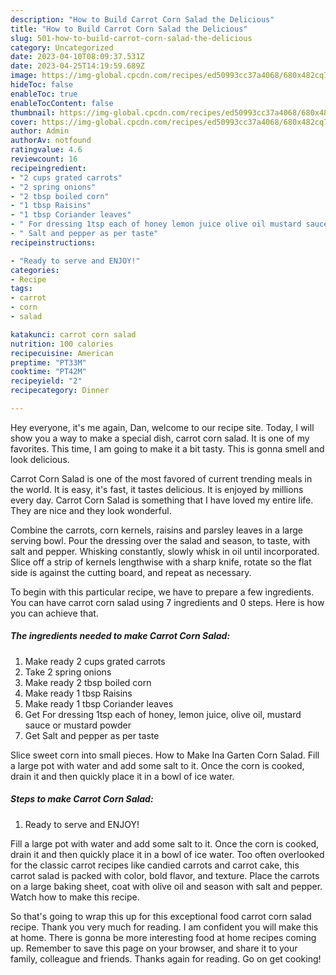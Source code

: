 ```yaml
---
description: "How to Build Carrot Corn Salad the Delicious"
title: "How to Build Carrot Corn Salad the Delicious"
slug: 501-how-to-build-carrot-corn-salad-the-delicious
category: Uncategorized
date: 2023-04-10T08:09:37.531Z
date: 2023-04-25T14:19:59.689Z
image: https://img-global.cpcdn.com/recipes/ed50993cc37a4068/680x482cq70/carrot-corn-salad-recipe-main-photo.jpg
hideToc: false
enableToc: true
enableTocContent: false
thumbnail: https://img-global.cpcdn.com/recipes/ed50993cc37a4068/680x482cq70/carrot-corn-salad-recipe-main-photo.jpg
cover: https://img-global.cpcdn.com/recipes/ed50993cc37a4068/680x482cq70/carrot-corn-salad-recipe-main-photo.jpg
author: Admin
authorAv: notfound
ratingvalue: 4.6
reviewcount: 16
recipeingredient:
- "2 cups grated carrots"
- "2 spring onions"
- "2 tbsp boiled corn"
- "1 tbsp Raisins"
- "1 tbsp Coriander leaves"
- " For dressing 1tsp each of honey lemon juice olive oil mustard sauce or mustard powder"
- " Salt and pepper as per taste"
recipeinstructions:

- "Ready to serve and ENJOY!"
categories:
- Recipe
tags:
- carrot
- corn
- salad

katakunci: carrot corn salad 
nutrition: 100 calories
recipecuisine: American
preptime: "PT33M"
cooktime: "PT42M"
recipeyield: "2"
recipecategory: Dinner

---
```



Hey everyone, it's me again, Dan, welcome to our recipe site. Today, I will show you a way to make a special dish, carrot corn salad. It is one of my favorites. This time, I am going to make it a bit tasty. This is gonna smell and look delicious.

Carrot Corn Salad is one of the most favored of current trending meals in the world. It is easy, it's fast, it tastes delicious. It is enjoyed by millions every day. Carrot Corn Salad is something that I have loved my entire life. They are nice and they look wonderful.

Combine the carrots, corn kernels, raisins and parsley leaves in a large serving bowl. Pour the dressing over the salad and season, to taste, with salt and pepper. Whisking constantly, slowly whisk in oil until incorporated. Slice off a strip of kernels lengthwise with a sharp knife, rotate so the flat side is against the cutting board, and repeat as necessary.


To begin with this particular recipe, we have to prepare a few ingredients. You can have carrot corn salad using 7 ingredients and 0 steps. Here is how you can achieve that.

<!--inarticleads1-->

##### The ingredients needed to make Carrot Corn Salad:

1. Make ready 2 cups grated carrots
1. Take 2 spring onions
1. Make ready 2 tbsp boiled corn
1. Make ready 1 tbsp Raisins
1. Make ready 1 tbsp Coriander leaves
1. Get  For dressing 1tsp each of honey, lemon juice, olive oil, mustard sauce or mustard powder
1. Get  Salt and pepper as per taste


Slice sweet corn into small pieces. How to Make Ina Garten Corn Salad. Fill a large pot with water and add some salt to it. Once the corn is cooked, drain it and then quickly place it in a bowl of ice water. 

<!--inarticleads2-->

##### Steps to make Carrot Corn Salad:


1. Ready to serve and ENJOY!

Fill a large pot with water and add some salt to it. Once the corn is cooked, drain it and then quickly place it in a bowl of ice water. Too often overlooked for the classic carrot recipes like candied carrots and carrot cake, this carrot salad is packed with color, bold flavor, and texture. Place the carrots on a large baking sheet, coat with olive oil and season with salt and pepper. Watch how to make this recipe. 

So that's going to wrap this up for this exceptional food carrot corn salad recipe. Thank you very much for reading. I am confident you will make this at home. There is gonna be more interesting food at home recipes coming up. Remember to save this page on your browser, and share it to your family, colleague and friends. Thanks again for reading. Go on get cooking!
